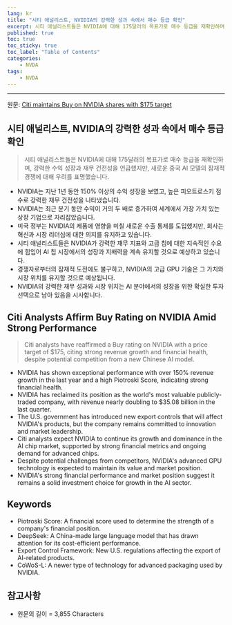 ```yaml
---
lang: kr
title: "시티 애널리스트, NVIDIA의 강력한 성과 속에서 매수 등급 확인"
excerpt: 시티 애널리스트들은 NVIDIA에 대해 175달러의 목표가로 매수 등급을 재확인하며, 강력한 수익 성장과 재무 건전성을 언급했지만, 새로운 중국 AI 모델의 잠재적 경쟁에 대해 우려를 표명했습니다.
published: true
toc: true
toc_sticky: true
toc_label: "Table of Contents"
categories:
    - NVDA
tags:
    - NVDA
---
```


---

  원문: [Citi maintains Buy on NVIDIA shares with $175 target](https://www.investing.com/news/analyst-ratings/citi-maintains-buy-on-nvidia-shares-with-175-target-93CH-3831413)

## 시티 애널리스트, NVIDIA의 강력한 성과 속에서 매수 등급 확인

> 시티 애널리스트들은 NVIDIA에 대해 175달러의 목표가로 매수 등급을 재확인하며, 강력한 수익 성장과 재무 건전성을 언급했지만, 새로운 중국 AI 모델의 잠재적 경쟁에 대해 우려를 표명했습니다.


- NVIDIA는 지난 1년 동안 150% 이상의 수익 성장을 보였고, 높은 피오트로스키 점수로 강력한 재무 건전성을 나타냈습니다.
- NVIDIA는 최근 분기 동안 수익이 거의 두 배로 증가하여 세계에서 가장 가치 있는 상장 기업으로 자리잡았습니다.
- 미국 정부는 NVIDIA의 제품에 영향을 미칠 새로운 수출 통제를 도입했지만, 회사는 혁신과 시장 리더십에 대한 의지를 유지하고 있습니다.
- 시티 애널리스트들은 NVIDIA가 강력한 재무 지표와 고급 칩에 대한 지속적인 수요에 힘입어 AI 칩 시장에서의 성장과 지배력을 계속 유지할 것으로 예상하고 있습니다.
- 경쟁자로부터의 잠재적 도전에도 불구하고, NVIDIA의 고급 GPU 기술은 그 가치와 시장 위치를 유지할 것으로 예상됩니다.
- NVIDIA의 강력한 재무 성과와 시장 위치는 AI 분야에서의 성장을 위한 확실한 투자 선택으로 남아 있음을 시사합니다.

## Citi Analysts Affirm Buy Rating on NVIDIA Amid Strong Performance

> Citi analysts have reaffirmed a Buy rating on NVIDIA with a price target of $175, citing strong revenue growth and financial health, despite potential competition from a new Chinese AI model.


- NVIDIA has shown exceptional performance with over 150% revenue growth in the last year and a high Piotroski Score, indicating strong financial health.
- NVIDIA has reclaimed its position as the world's most valuable publicly-traded company, with revenue nearly doubling to $35.08 billion in the last quarter.
- The U.S. government has introduced new export controls that will affect NVIDIA's products, but the company remains committed to innovation and market leadership.
- Citi analysts expect NVIDIA to continue its growth and dominance in the AI chip market, supported by strong financial metrics and ongoing demand for advanced chips.
- Despite potential challenges from competitors, NVIDIA's advanced GPU technology is expected to maintain its value and market position.
- NVIDIA's strong financial performance and market position suggest it remains a solid investment choice for growth in the AI sector.

## Keywords

- Piotroski Score: A financial score used to determine the strength of a company's financial position.
- DeepSeek: A China-made large language model that has drawn attention for its cost-efficient performance.
- Export Control Framework: New U.S. regulations affecting the export of AI-related products.
- CoWoS-L: A newer type of technology for advanced packaging used by NVIDIA.

## 참고사항

- 원문의 길이 = 3,855 Characters

